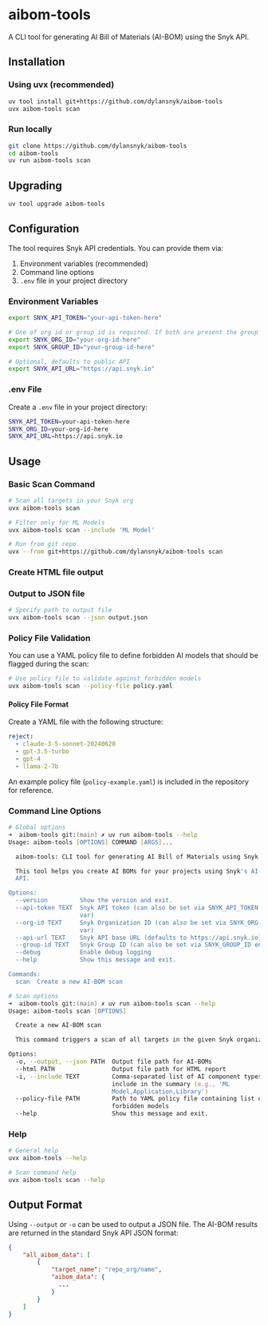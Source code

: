 # aibom-tools

A CLI tool for generating AI Bill of Materials (AI-BOM) using the Snyk API.

## Installation

### Using uvx (recommended)

```bash
uv tool install git+https://github.com/dylansnyk/aibom-tools
uvx aibom-tools scan
```

### Run locally

```bash
git clone https://github.com/dylansnyk/aibom-tools
cd aibom-tools
uv run aibom-tools scan
```

## Upgrading

```bash
uv tool upgrade aibom-tools
```

## Configuration

The tool requires Snyk API credentials. You can provide them via:

1. Environment variables (recommended)
2. Command line options
3. `.env` file in your project directory

### Environment Variables

```bash
export SNYK_API_TOKEN="your-api-token-here"

# One of org id or group id is required. If both are present the group id will be used
export SNYK_ORG_ID="your-org-id-here"
export SNYK_GROUP_ID="your-group-id-here"

# Optional, defaults to public API
export SNYK_API_URL="https://api.snyk.io"  
```

### .env File

Create a `.env` file in your project directory:

```bash
SNYK_API_TOKEN=your-api-token-here
SNYK_ORG_ID=your-org-id-here
SNYK_API_URL=https://api.snyk.io
```

## Usage

### Basic Scan Command

```bash
# Scan all targets in your Snyk org
uvx aibom-tools scan

# Filter only for ML Models
uvx aibom-tools scan --include 'ML Model'

# Run from git repo
uvx --from git+https://github.com/dylansnyk/aibom-tools scan
```

### Create HTML file output

### Output to JSON file

```bash
# Specify path to output file
uvx aibom-tools scan --json output.json
```

### Policy File Validation

You can use a YAML policy file to define forbidden AI models that should be flagged during the scan:

```bash
# Use policy file to validate against forbidden models
uvx aibom-tools scan --policy-file policy.yaml
```

#### Policy File Format

Create a YAML file with the following structure:

```yaml
reject:
  - claude-3-5-sonnet-20240620
  - gpt-3.5-turbo
  - gpt-4
  - llama-2-7b
```

An example policy file (`policy-example.yaml`) is included in the repository for reference.

### Command Line Options

```zsh
# Global options
➜  aibom-tools git:(main) ✗ uv run aibom-tools --help         
Usage: aibom-tools [OPTIONS] COMMAND [ARGS]...

  aibom-tools: CLI tool for generating AI Bill of Materials using Snyk API

  This tool helps you create AI BOMs for your projects using Snyk's AI-BOM
  API.

Options:
  --version         Show the version and exit.
  --api-token TEXT  Snyk API token (can also be set via SNYK_API_TOKEN env
                    var)
  --org-id TEXT     Snyk Organization ID (can also be set via SNYK_ORG_ID env
                    var)
  --api-url TEXT    Snyk API base URL (defaults to https://api.snyk.io)
  --group-id TEXT   Snyk Group ID (can also be set via SNYK_GROUP_ID env var)
  --debug           Enable debug logging
  --help            Show this message and exit.

Commands:
  scan  Create a new AI-BOM scan
```
```zsh
# Scan options
➜  aibom-tools git:(main) ✗ uv run aibom-tools scan --help
Usage: aibom-tools scan [OPTIONS]

  Create a new AI-BOM scan

  This command triggers a scan of all targets in the given Snyk organization.

Options:
  -o, --output, --json PATH  Output file path for AI-BOMs
  --html PATH                Output file path for HTML report
  -i, --include TEXT         Comma-separated list of AI component types to
                             include in the summary (e.g., 'ML
                             Model,Application,Library')
  --policy-file PATH         Path to YAML policy file containing list of
                             forbidden models
  --help                     Show this message and exit.
```

### Help

```bash
# General help
uvx aibom-tools --help

# Scan command help
uvx aibom-tools scan --help
```

## Output Format

Using `--output` or `-o` can be used to output a JSON file. The AI-BOM results are returned in the standard Snyk API JSON format:

```json
{
    "all_aibom_data": [
        {
            "target_name": "repo_org/name",
            "aibom_data": {
              ...
            }
        }
    ]
}
```
